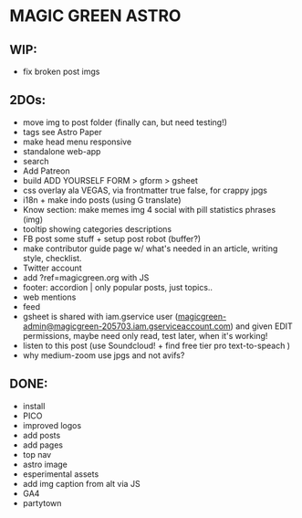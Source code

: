 # MAGIC GREEN ASTRO

## WIP:

- fix broken post imgs

## 2DOs:

- move img to post folder (finally can, but need testing!)
- tags see Astro Paper
- make head menu responsive
- standalone web-app
- search
- Add Patreon
- build ADD YOURSELF FORM > gform > gsheet
- css overlay ala VEGAS, via frontmatter true false, for crappy jpgs
- i18n + make indo posts (using G translate)
- Know section: make memes img 4 social with pill statistics phrases (img)
- tooltip showing categories descriptions
- FB post some stuff + setup post robot (buffer?)
- make contributor guide page w/ what's needed in an article, writing style, checklist.
- Twitter account
- add ?ref=magicgreen.org with JS
- footer: accordion | only popular posts, just topics..
- web mentions
- feed
- gsheet is shared with iam.gservice user (magicgreen-admin@magicgreen-205703.iam.gserviceaccount.com) and given EDIT permissions, maybe need only read, test later, when it's working!
- listen to this post (use Soundcloud! + find free tier pro text-to-speach )
- why medium-zoom use jpgs and not avifs?

## DONE:

- install
- PICO
- improved logos
- add posts
- add pages
- top nav
- astro image
- esperimental assets
- add img caption from alt via JS
- GA4
- partytown
